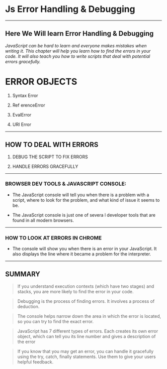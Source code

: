 # Js Error Handling & Debugging


---

## Here We Will learn Error Handling & Debugging



*JavaScript can be hard to learn and everyone makes
mistakes when writing it. This chapter will help you learn
how to find the errors in your code. It will also teach you how
to write scripts that deal with potential errors gracefully.*

# ERROR OBJECTS

1. Syntax Error

2. Ref erenceError

3. EvalError

4. URI Error

---

## HOW TO DEAL WITH ERRORS

1. DEBUG THE SCRIPT TO FIX ERRORS

2. HANDLE ERRORS GRACEFULLY


---

### BROWSER DEV TOOLS & JAVASCRIPT CONSOLE:

- The JavaScript console will tell you when there is a problem with a script,
where to look for the problem, and what kind of issue it seems to be.

- The JavaScript console is just one of severa l developer tools that are
found in all modern browsers.


---

### HOW TO LOOK AT ERRORS IN CHROME

- The console will show you when there is an
error in your JavaScript. It also displays the line
where it became a problem for the interpreter.

---

## SUMMARY 

> If you understand execution contexts (which have two
stages) and stacks, you are more likely to find the error
in your code.

> Debugging is the process of finding errors. It involves a
process of deduction.

> The console helps narrow down the area in which the
error is located, so you can try to find the exact error.

> JavaScript has 7 different types of errors. Each creates
its own error object, which can tell you its line number
and gives a description of the error

> If you know that you may get an error, you can handle
it gracefully using the try, catch, finally statements.
Use them to give your users helpful feedback.
